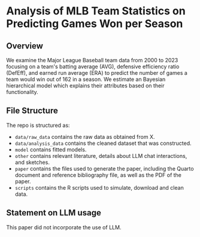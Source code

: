# Analysis of MLB Team Statistics on Predicting Games Won per Season

## Overview

We examine the Major League Baseball team data from 2000 to 2023 focusing on a team's batting average (AVG), defensive efficiency ratio (DefEff), and earned run average (ERA) to predict the number of games a team would win out of 162 in a season. We estimate an Bayesian hierarchical model which explains their attributes based on their functionality.

## File Structure

The repo is structured as:

-   `data/raw_data` contains the raw data as obtained from X.
-   `data/analysis_data` contains the cleaned dataset that was constructed.
-   `model` contains fitted models.
-   `other` contains relevant literature, details about LLM chat interactions, and sketches.
-   `paper` contains the files used to generate the paper, including the Quarto document and reference bibliography file, as well as the PDF of the paper.
-   `scripts` contains the R scripts used to simulate, download and clean data.

## Statement on LLM usage

This paper did not incorporate the use of LLM.

